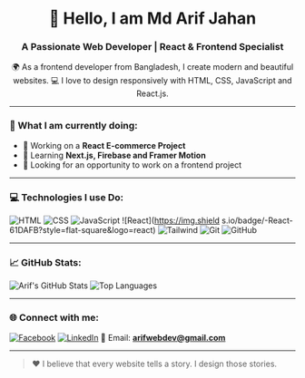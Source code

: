 <h1 align="center">👋 Hello, I am Md Arif Jahan</h1>
<h3 align="center">A Passionate Web Developer | React & Frontend Specialist</h3>

<p align="center">
🌍 As a frontend developer from Bangladesh, I create modern and beautiful websites.
💻 I love to design responsively with HTML, CSS, JavaScript and React.js.
</p>

---

### 🚀 What I am currently doing:
- 🔭 Working on a **React E-commerce Project**
- 🌱 Learning **Next.js, Firebase and Framer Motion**
- 🤝 Looking for an opportunity to work on a frontend project

---

### 💻 Technologies I use Do:

![HTML](https://img.shields.io/badge/-HTML-E34F26?style=flat-square&logo=html5&logoColor=white)
![CSS](https://img.shields.io/badge/-CSS-1572B6?style=flat-square&logo=css3)
![JavaScript](https://img.shields.io/badge/-JavaScript-F7DF1E?style=flat-square&logo=javascript&logoColor=black)
![React](https://img.shield s.io/badge/-React-61DAFB?style=flat-square&logo=react)
![Tailwind](https://img.shields.io/badge/-Tailwind-38B2AC?style=flat-square&logo=tailwind-css)
![Git](https://img.shields.io/badge/-Git-F05032?style=flat-square&logo=git)
![GitHub](https://img.shields.io/badge/-GitHub-181717?style=flat-square&logo=github)

---

### 📈 GitHub Stats:

![Arif's GitHub Stats](https://github-readme-stats.vercel.app/api?username=arifwebdev&show_icons=true&theme=radical)
![Top Languages](https://github-readme-stats.vercel.app/api/top-langs/?username=arifwebdev&layout=compact&theme=radical)

---

### 🌐 Connect with me:

[![Facebook](https://img.shields.io/badge/Facebook-1877F2?style=flat-square&logo=facebook&logoColor=white)](https://facebook.com/arifwebdev)
[![LinkedIn](https://img.shields.io/badge/LinkedIn-0A66C2?style=flat-square&logo=linkedin&logoColor=white)](https://linkedin.com/in/arifwebdev)
📧 Email: **arifwebdev@gmail.com**

---

> ❤️ I believe that every website tells a story. I design those stories.
